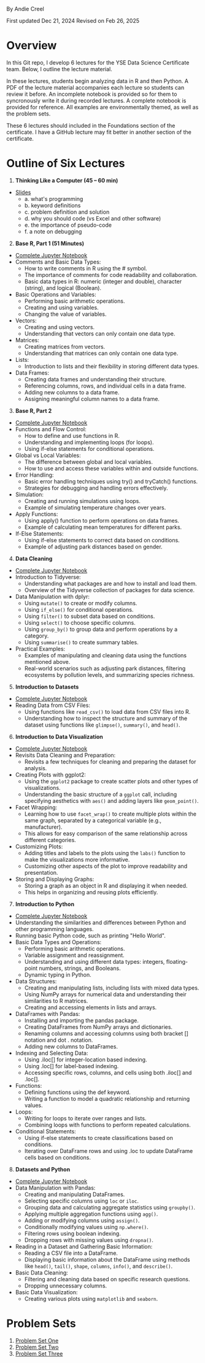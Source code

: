 By Andie Creel 

First updated Dec 21, 2024 
Revised on Feb 26, 2025

# Overview
In this Git repo, I develop 6 lectures for the YSE Data Science Certificate team. Below, I outline the lecture material. 

In these lectures, students begin analyzing data in R and then Python. A PDF of the lecture material accompanies each lecture so students can review it before. An incomplete notebook is provided so for them to syncronously write it during recorded lectures. A complete notebook is provided for reference. All examples are environmentally themed, as well as the problem sets. 

These 6 lectures should included in the Foundations section of the certificate. I have a GitHub lecture may fit better in another section of the certificate. 

# Outline of Six Lectures 
1. **Thinking Like a Computer (45 – 60 min)**
- [Slides](1_think_like_computer.pdf)
   - a. what's programming
   - b. keyword definitions
   - c. problem definition and solution
   - d. why you should code (vs Excel and other software)
   - e. the importance of pseudo-code
   - f. a note on debugging

2. **Base R, Part 1 (51 Minutes)**
- [Complete Jupyter Notebook](final_lecture_material/2_base_R_I/base_R_I_worksheet.ipynb)
- Comments and Basic Data Types:
   - How to write comments in R using the # symbol.
   - The importance of comments for code readability and collaboration.
   - Basic data types in R: numeric (integer and double), character (string), and logical (Boolean).
- Basic Operations and Variables:
   - Performing basic arithmetic operations.
   - Creating and using variables.
   - Changing the value of variables.
- Vectors:
   - Creating and using vectors.
   - Understanding that vectors can only contain one data type.
- Matrices:
   - Creating matrices from vectors.
   - Understanding that matrices can only contain one data type.
- Lists:
   - Introduction to lists and their flexibility in storing different data types.
- Data Frames:
   - Creating data frames and understanding their structure.
   - Referencing columns, rows, and individual cells in a data frame.
   - Adding new columns to a data frame.
   - Assigning meaningful column names to a data frame.

3. **Base R, Part 2**
- [Complete Jupyter Notebook](final_lecture_material/3_base_R_II/base_R_II_notebook.ipynb)
- Functions and Flow Control:
   - How to define and use functions in R.
   - Understanding and implementing loops (for loops).
   - Using if-else statements for conditional operations.
- Global vs Local Variables:
   - The difference between global and local variables.
   - How to use and access these variables within and outside functions.
- Error Handling:
   - Basic error handling techniques using try() and tryCatch() functions.
   - Strategies for debugging and handling errors effectively.
- Simulation:
   - Creating and running simulations using loops.
   - Example of simulating temperature changes over years.
- Apply Functions:
   - Using apply() function to perform operations on data frames.
   - Example of calculating mean temperatures for different parks.
- If-Else Statements:
   - Using if-else statements to correct data based on conditions.
   - Example of adjusting park distances based on gender.

4. **Data Cleaning**
- [Complete Jupyter Notebook](final_lecture_material/4_data_manip_tidyverse/data_manip_tidyverse.ipynb)
- Introduction to Tidyverse:
   - Understanding what packages are and how to install and load them.
   - Overview of the Tidyverse collection of packages for data science.
- Data Manipulation with dplyr:
   - Using `mutate()` to create or modify columns.
   - Using `if_else()` for conditional operations.
   - Using `filter()` to subset data based on conditions.
   - Using `select()` to choose specific columns.
   - Using `group_by()` to group data and perform operations by a category.
   - Using `summarise()` to create summary tables.
- Practical Examples:
   - Examples of manipulating and cleaning data using the functions mentioned above.
   - Real-world scenarios such as adjusting park distances, filtering ecosystems by pollution levels, and summarizing species richness.


5. **Introduction to Datasets**
- [Complete Jupyter Notebook](final_lecture_material/5_intro_data_management/basic_info_datasets.ipynb)
- Reading Data from CSV Files:
   - Using functions like `read_csv()` to load data from CSV files into R.
   - Understanding how to inspect the structure and summary of the dataset using functions like `glimpse()`, `summary()`, and `head()`.

6. **Introduction to Data Visualization**
- [Complete Jupyter Notebook](final_lecture_material/6_data_viz/datasets_vis.ipynb)
- Revisits Data Cleaning and Preparation:
   - Revisits a few techniques for cleaning and preparing the dataset for analysis.
- Creating Plots with ggplot2:
   - Using the `ggplot2` package to create scatter plots and other types of visualizations.
   - Understanding the basic structure of a `ggplot` call, including specifying aesthetics with `aes()` and adding layers like `geom_point()`.
- Facet Wrapping:
   - Learning how to use `facet_wrap()` to create multiple plots within the same graph, separated by a categorical variable (e.g., manufacturer).
   - This allows for easy comparison of the same relationship across different categories.
- Customizing Plots:
   - Adding titles and labels to the plots using the `labs()` function to make the visualizations more informative.
   - Customizing other aspects of the plot to improve readability and presentation.
- Storing and Displaying Graphs:
   - Storing a graph as an object in R and displaying it when needed.
   - This helps in organizing and reusing plots efficiently.

7. **Introduction to Python**
- [Complete Jupyter Notebook](final_lecture_material/7_intro_to_coding_python/python_I.ipynb)
- Understanding the similarities and differences between Python and other programming languages.
- Running basic Python code, such as printing "Hello World".
- Basic Data Types and Operations:
   - Performing basic arithmetic operations.
   - Variable assignment and reassignment.
   - Understanding and using different data types: integers, floating-point numbers, strings, and Booleans.
   - Dynamic typing in Python.
- Data Structures:
   - Creating and manipulating lists, including lists with mixed data types.
   - Using NumPy arrays for numerical data and understanding their similarities to R matrices.
   - Creating and accessing elements in lists and arrays.
- DataFrames with Pandas:
   - Installing and importing the pandas package.
   - Creating DataFrames from NumPy arrays and dictionaries.
   - Renaming columns and accessing columns using both bracket [] notation and dot . notation.
   - Adding new columns to DataFrames.
- Indexing and Selecting Data:
   - Using .iloc[] for integer-location based indexing.
   - Using .loc[] for label-based indexing.
   - Accessing specific rows, columns, and cells using both .iloc[] and .loc[].
- Functions:
   - Defining functions using the def keyword.
   - Writing a function to model a quadratic relationship and returning values.
- Loops:
   - Writing for loops to iterate over ranges and lists.
   - Combining loops with functions to perform repeated calculations.
- Conditional Statements:
   - Using if-else statements to create classifications based on conditions.
   - Iterating over DataFrame rows and using .loc to update DataFrame cells based on conditions.

8. **Datasets and Python**
- [Complete Jupyter Notebook](final_lecture_material/8_python_datasets/python_II.ipynb)
- Data Manipulation with Pandas:
   - Creating and manipulating DataFrames.
   - Selecting specific columns using `loc` or `iloc`.
   - Grouping data and calculating aggregate statistics using `groupby()`.
   - Applying multiple aggregation functions using `agg()`.
   - Adding or modifying columns using `assign()`.
   - Conditionally modifying values using `np.where()`.
   - Filtering rows using boolean indexing.
   - Dropping rows with missing values using `dropna()`.
- Reading in a Dataset and Gathering Basic Information:
   - Reading a CSV file into a DataFrame.
   - Displaying basic information about the DataFrame using methods like `head()`, `tail()`, `shape`, `columns`, `info()`, and `describe()`.
- Basic Data Cleaning:
   - Filtering and cleaning data based on specific research questions.
   - Dropping unnecessary columns.
- Basic Data Visualization:
   - Creating various plots using `matplotlib` and `seaborn`.

# Problem Sets

1. [Problem Set One](problem_sets/1_pset_base_R.ipynb)
2. [Problem Set Two](problem_sets/2_pset_R_and_data.ipynb)
3. [Problem Set Three](problem_sets/3_pset_intro_python.ipynb)








